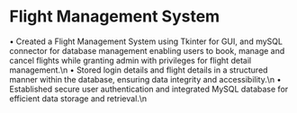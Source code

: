# Flight Management System 
• Created a Flight Management System using Tkinter for GUI, and mySQL connector for database
management enabling users to book, manage and cancel flights while granting admin with privileges for
flight detail management.\n
• Stored login details and flight details in a structured manner within the database, ensuring data integrity
and accessibility.\n
• Established secure user authentication and integrated MySQL database for efficient data storage and
retrieval.\n

